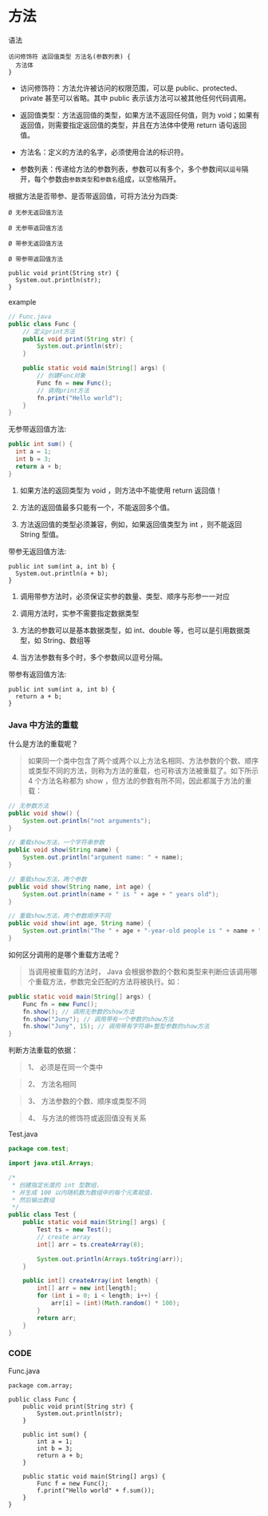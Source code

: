 # 方法

语法

```
访问修饰符 返回值类型 方法名(参数列表) {
  方法体
}
```

* 访问修饰符：方法允许被访问的权限范围，可以是 public、protected、private 甚至可以省略。其中 public 表示该方法可以被其他任何代码调用。

* 返回值类型：方法返回值的类型，如果方法不返回任何值，则为 void；如果有返回值，则需要指定返回值的类型，并且在方法体中使用 return 语句返回值。

* 方法名：定义的方法的名字，必须使用合法的标识符。

* 参数列表：传递给方法的参数列表，参数可以有多个，多个参数间以`逗号`隔开，每个参数由`参数类型`和`参数名`组成，以空格隔开。

根据方法是否带参、是否带返回值，可将方法分为四类:

```
Ø 无参无返回值方法

Ø 无参带返回值方法

Ø 带参无返回值方法

Ø 带参带返回值方法
```

```
public void print(String str) {
  System.out.println(str);
}
```

example

```java
// Func.java
public class Func {
    // 定义print方法
    public void print(String str) {
        System.out.println(str);
    }

    public static void main(String[] args) {
        // 创建Func对象
        Func fn = new Func();
        // 调用print方法
        fn.print("Hello world");
    }
}
```

无参带返回值方法:

```java
public int sum() {
  int a = 1;
  int b = 3;
  return a + b;
}
```

1. 如果方法的返回类型为 void ，则方法中不能使用 return 返回值！

2. 方法的返回值最多只能有一个，不能返回多个值。

3. 方法返回值的类型必须兼容，例如，如果返回值类型为 int ，则不能返回 String 型值。

带参无返回值方法:

```
public int sum(int a, int b) {
  System.out.println(a + b);
}
```

1. 调用带参方法时，必须保证实参的数量、类型、顺序与形参一一对应

2. 调用方法时，实参不需要指定数据类型

3. 方法的参数可以是基本数据类型，如 int、double 等，也可以是引用数据类型，如 String、数组等

4. 当方法参数有多个时，多个参数间以逗号分隔。

带参有返回值方法:

```
public int sum(int a, int b) {
  return a + b;
}
```

### Java 中方法的重载

什么是方法的重载呢？

> 如果同一个类中包含了两个或两个以上方法名相同、方法参数的个数、顺序或类型不同的方法，则称为方法的重载，也可称该方法被重载了。如下所示 4 个方法名称都为 show ，但方法的参数有所不同，因此都属于方法的重载：

```java
// 无参数方法
public void show() {
    System.out.println("not arguments");
}

// 重载show方法，一个字符串参数
public void show(String name) {
    System.out.println("argument name: " + name);
}

// 重载show方法，两个参数
public void show(String name, int age) {
    System.out.println(name + " is " + age + " years old");
}

// 重载show方法，两个参数顺序不同
public void show(int age, String name) {
    System.out.println("The " + age + "-year-old people is " + name + ".");
}
```

如何区分调用的是哪个重载方法呢？

> 当调用被重载的方法时， Java 会根据参数的个数和类型来判断应该调用哪个重载方法，参数完全匹配的方法将被执行。如：

```java
public static void main(String[] args) {
    Func fn = new Func();
    fn.show(); // 调用无参数的show方法
    fn.show("Juny"); // 调用带有一个参数的show方法
    fn.show("Juny", 15); // 调用带有字符串+整型参数的show方法
}
```

判断方法重载的依据：

> 1、 必须是在同一个类中

> 2、 方法名相同

> 3、 方法参数的个数、顺序或类型不同

> 4、 与方法的修饰符或返回值没有关系

Test.java

```java
package com.test;

import java.util.Arrays;

/*
 * 创建指定长度的 int 型数组，
 * 并生成 100 以内随机数为数组中的每个元素赋值，
 * 然后输出数组
 */
public class Test {
    public static void main(String[] args) {
        Test ts = new Test();
        // create array
        int[] arr = ts.createArray(8);

        System.out.println(Arrays.toString(arr));
    }

    public int[] createArray(int length) {
        int[] arr = new int[length];
        for (int i = 0; i < length; i++) {
            arr[i] = (int)(Math.random() * 100);
        }
        return arr;
    }
}
```


### CODE

Func.java

```
package com.array;

public class Func {
	public void print(String str) {
		System.out.println(str);
	}

	public int sum() {
		int a = 1;
		int b = 3;
		return a + b;
	}

	public static void main(String[] args) {
		Func f = new Func();
		f.print("Hello world" + f.sum());
	}
}

```
